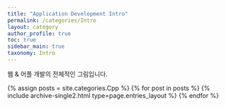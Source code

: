 ```yaml
---
title: "Application Development Intro"
permalink: /categories/Intro
layout: category
author_profile: true
toc: true
sidebar_main: true
taxonomy: Intro
---
```


웹 & 어플 개발의 전체적인 그림입니다.

{% assign posts = site.categories.Cpp %}
{% for post in posts %} {% include archive-single2.html type=page.entries_layout %} {% endfor %}
